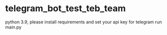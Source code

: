 # telegram_bot_test_teb_team
python 3.9, please install requirements and set your api key for telegram
run main.py
